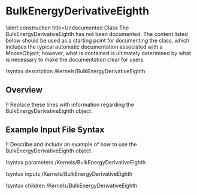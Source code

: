 # BulkEnergyDerivativeEighth

!alert construction title=Undocumented Class
The BulkEnergyDerivativeEighth has not been documented. The content listed below should be used as a starting point for
documenting the class, which includes the typical automatic documentation associated with a
MooseObject; however, what is contained is ultimately determined by what is necessary to make the
documentation clear for users.

!syntax description /Kernels/BulkEnergyDerivativeEighth

## Overview

!! Replace these lines with information regarding the BulkEnergyDerivativeEighth object.

## Example Input File Syntax

!! Describe and include an example of how to use the BulkEnergyDerivativeEighth object.

!syntax parameters /Kernels/BulkEnergyDerivativeEighth

!syntax inputs /Kernels/BulkEnergyDerivativeEighth

!syntax children /Kernels/BulkEnergyDerivativeEighth
